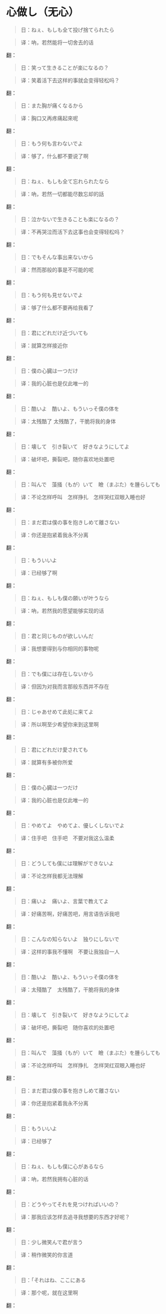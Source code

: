 # 心做し（无心）

> 日：ねぇ、もしも全て投げ捨てられたら

> 译：吶，若然能将一切舍去的话

  翻：

> 日：笑って生きることが楽になるの？

> 译：笑着活下去这样的事就会变得轻松吗？

  翻：
  
> 日：また胸が痛くなるから

> 译：胸口又再疼痛起來呢

  翻：

> 日：もう何も言わないでよ

> 译：够了，什么都不要说了啊

  翻：
  
> 日：ねぇ、もしも全て忘れられたなら

> 译：吶，若然一切都能尽数忘却的話

  翻：

> 日：泣かないで生きることも楽になるの？

> 译：不再哭泣而活下去这事也会变得轻松吗？

  翻：

> 日：でもそんな事出来ないから

> 译：然而那般的事是不可能的呢

  翻：

> 日：もう何も見せないでよ

> 译：够了什么都不要再给我看了

  翻：

> 日：君にどれだけ近づいても

> 译：就算怎样接近你

  翻：
  
> 日：僕の心臓は一つだけ

> 译：我的心脏也是仅此唯一的

  翻：
  
> 日：酷いよ　酷いよ、もういっそ僕の体を

> 译：太残酷了 太残酷了，干脆将我的身体

  翻：
  
> 日：壊して　引き裂いて　好きなようにしてよ

> 译：破坏吧，撕裂吧，随你喜欢地处置吧
  
  翻：
  
> 日：叫んで　藻掻（もが）いて　瞼（まぶた）を腫らしても

> 译：不论怎样呼叫　怎样挣扎　怎样哭红双眼入睡也好

  翻：
  
> 日：まだ君は僕の事を抱きしめて離さない

> 译：你还是抱紧着我永不分离

  翻：
  
> 日：もういいよ

> 译：已经够了啊

  翻：
  
> 日：ねぇ、もしも僕の願いが叶うなら

> 译：吶，若然我的愿望能够实现的话

  翻：
  
> 日：君と同じものが欲しいんだ

> 译：我想要得到与你相同的事物呢

  翻：
  
> 日：でも僕には存在しないから

> 译：但因为对我而言那般东西并不存在

  翻：
  
> 日：じゃあせめて此処に来てよ

> 译：所以啊至少希望你来到这里啊

  翻：
  
> 日：君にどれだけ愛されても

> 译：就算有多被你所爱

  翻：
  
> 日：僕の心臓は一つだけ

> 译：我的心脏也是仅此唯一的

  翻：
  
> 日：やめてよ　やめてよ、優しくしないでよ

> 译：住手吧　住手吧　不要对我这么温柔

  翻：
  
> 日：どうしても僕には理解ができないよ

> 译：不论怎样我都无法理解

  翻：
  
> 日：痛いよ　痛いよ、言葉で教えてよ

> 译：好痛苦啊，好痛苦吧，用言语告诉我吧

  翻：
  
> 日：こんなの知らないよ　独りにしないで

> 译：这样的事我不懂啊　不要让我独自一人

  翻：
  
> 日：酷いよ　酷いよ、もういっそ僕の体を

> 译：太殘酷了　太残酷了，干脆将我的身体

  翻：
  
> 日：壊して　引き裂いて　好きなようにしてよ

> 译：破坏吧，撕裂吧　随你喜欢的处置吧

  翻：
  
> 日：叫んで　藻掻（もが）いて　瞼（まぶた）を腫らしても

> 译：不论怎样呼叫　怎样挣扎　怎样哭红双眼入睡也好

  翻：
  
> 日：まだ君は僕の事を抱きしめて離さない

> 译：你还是抱紧着我永不分离

  翻：
  
> 日：もういいよ

> 译：已经够了

  翻：
  
> 日：ねぇ、もしも僕に心があるなら

> 译：吶，若然我拥有心脏的话

  翻：
  
> 日：どうやってそれを見つければいいの？

> 译：那我应该怎样去追寻我想要的东西才好呢？

  翻：
  
> 日：少し微笑んで君が言う

> 译：稍作微笑的你言道

  翻：
  
> 日：「それはね、ここにある

> 译：那个呢，就在这里啊
  
  翻：
